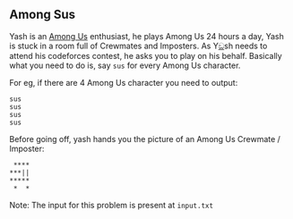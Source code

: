 ## Among Sus
Yash is an [Among Us](https://en.wikipedia.org/wiki/Among_Us) enthusiast, he plays Among Us 24 hours a day, Yash is stuck in a room full of
Crewmates and Imposters. As Y[ඞ](https://www.youtube.com/watch?v=Ne5-R0_2O9A)sh needs to attend his codeforces contest, he asks you to play on his behalf. Basically what you need to do is,
say `sus` for every Among Us character.

For eg, if there are 4 Among Us character you need to output:
```
sus
sus
sus
sus
```

Before going off, yash hands you the picture of an Among Us Crewmate / Imposter:
```
 ****
***||
*****
 *  *
```

Note: The input for this problem is present at `input.txt` 
